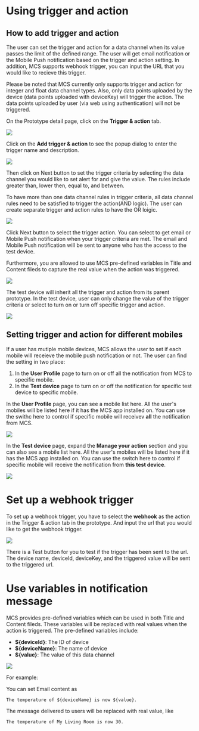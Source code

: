 # Using trigger and action

## How to add trigger and action

The user can set the trigger and action for a data channel when its value passes the limit of the defined range. The user will get email notification or the Mobile Push notification based on the trigger and action setting. In addition, MCS supports webhook trigger, you can input the URL that you would like to recieve this trigger.

Please be noted that MCS currently only supports trigger and action for integer and float data channel types. Also, only data points uploaded by the device (data points uploaded with deviceKey) will trigger the action. The data points uploaded by user (via web using authentication) will not be triggered.


On the Prototype detail page, click on the **Trigger & action** tab.

![](../images/Trigger/img_trigger_01.png)

Click on the **Add trigger & action** to see the popup dialog to enter the trigger name and description.

![](../images/Trigger/img_trigger_02.png)

Then click on Next button to set the trigger criteria by selecting the data channel you would like to set alert for and give the value. The rules include greater than, lower then, equal to, and between.

To have more than one data channel rules in trigger criteria, all data channel rules need to be satisfied to trigger the action(AND logic). The user can create separate trigger and action rules to have the OR loigic.

![](../images/Trigger/img_trigger_03.png)

Click Next button to select the trigger action. You can select to get email or Mobile Push notification when your trigger criteria are met. The email and Mobile Push notification will be sent to anyone who has the access to the test device.

Furthermore, you are allowed to use MCS pre-defined variables in Title and Content fileds to capture the real value when the action was triggered.


![](../images/Trigger/img_trigger_04.png)

The test device will inherit all the trigger and action from its parent prototype. In the test device, user can only change the value of the trigger criteria or select to turn on or turn off specific trigger and action.

![](../images/Trigger/img_trigger_05.png)

## Setting trigger and action for different mobiles

If a user has mutiple mobile devices, MCS allows the user to set if each mobile will receieve the mobile push notification or not. The user can find the setting in two place:

1. In the **User Profile** page to turn on or off all the notification from MCS to specific mobile.
2. In the **Test device** page to turn on or off the notification for specific test device to specific mobile.

In the **User Profile** page, you can see a mobile list here. All the user's mobiles will be listed here if it has the MCS app installed on. You can use the swithc here to control if specific mobile will receivev **all** the notification from MCS.

![](../images/Trigger/img_trigger_06.png)

In the **Test device** page, expand the **Manage your action** section and you can also see a mobile list here. All the user's mobiles will be listed here if it has the MCS app installed on. You can use the switch here to control if specific mobile will receive the notification from **this test device**.

![](../images/Trigger/img_trigger_07.png)



# Set up a webhook trigger

To set up a webhook trigger, you have to select the **webhook** as the action in the Trigger & action tab in the prototype. And input the url that you would like to get the webhook trigger.

![](../images/Trigger/img_trigger_08.png)

There is a Test button for you to test if the trigger has been sent to the url. The device name, deviceId, deviceKey, and the triggered value will be sent to the triggered url.

# Use variables in notification message

MCS provides pre-defined variables which can be used in both Title and Content fileds. These variables will be replaced with real values when the action is triggered. The pre-defined variables include:

* **${deviceId}**: The ID of device
* **${deviceName}**: The name of device
* **${value}**: The value of this data channel

![](../images/Trigger/img_trigger_09.png)

For example:

You can set Email content as
	
	The temperature of ${deviceName} is now ${value}.

The message delivered to users will be replaced with real value, like 

	The temperature of My Living Room is now 30.
	